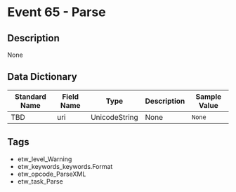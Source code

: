 # Event 65 - Parse

## Description
None

## Data Dictionary
|Standard Name|Field Name|Type|Description|Sample Value|
|---|---|---|---|---|
|TBD|uri|UnicodeString|None|`None`|

## Tags
* etw_level_Warning
* etw_keywords_keywords.Format
* etw_opcode_ParseXML
* etw_task_Parse